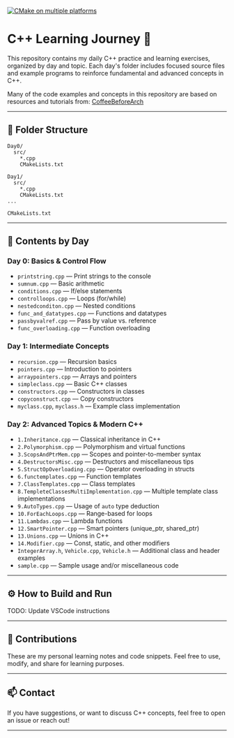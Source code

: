 [![CMake on multiple platforms](https://github.com/ajaymin28/master_cpp/actions/workflows/cmake-multi-platform.yml/badge.svg)](https://github.com/ajaymin28/master_cpp/actions/workflows/cmake-multi-platform.yml)


# C++ Learning Journey 🚀

This repository contains my daily C++ practice and learning exercises, organized by day and topic. Each day's folder includes focused source files and example programs to reinforce fundamental and advanced concepts in C++.

Many of the code examples and concepts in this repository are based on resources and tutorials from: [CoffeeBeforeArch](https://github.com/CoffeeBeforeArch)

---



## 📂 Folder Structure

```
Day0/
  src/
    *.cpp
    CMakeLists.txt

Day1/
  src/
    *.cpp
    CMakeLists.txt
...

CMakeLists.txt
```

---

## 📖 Contents by Day

### **Day 0: Basics & Control Flow**

* `printstring.cpp` — Print strings to the console
* `sumnum.cpp` — Basic arithmetic
* `conditions.cpp` — If/else statements
* `controlloops.cpp` — Loops (for/while)
* `nestedconditon.cpp` — Nested conditions
* `func_and_datatypes.cpp` — Functions and datatypes
* `passbyvalref.cpp` — Pass by value vs. reference
* `func_overloading.cpp` — Function overloading

### **Day 1: Intermediate Concepts**

* `recursion.cpp` — Recursion basics
* `pointers.cpp` — Introduction to pointers
* `arraypointers.cpp` — Arrays and pointers
* `simpleclass.cpp` — Basic C++ classes
* `constructors.cpp` — Constructors in classes
* `copyconstruct.cpp` — Copy constructors
* `myclass.cpp`, `myclass.h` — Example class implementation

### **Day 2: Advanced Topics & Modern C++**

* `1.Inheritance.cpp` — Classical inheritance in C++
* `2.Polymorphism.cpp` — Polymorphism and virtual functions
* `3.ScopsAndPtrMem.cpp` — Scopes and pointer-to-member syntax
* `4.DestructorsMisc.cpp` — Destructors and miscellaneous tips
* `5.StructOpOverloading.cpp` — Operator overloading in structs
* `6.functemplates.cpp` — Function templates
* `7.ClassTemplates.cpp` — Class templates
* `8.TempleteClassesMultiImplementation.cpp` — Multiple template class implementations
* `9.AutoTypes.cpp` — Usage of `auto` type deduction
* `10.ForEachLoops.cpp` — Range-based for loops
* `11.Lambdas.cpp` — Lambda functions
* `12.SmartPointer.cpp` — Smart pointers (unique\_ptr, shared\_ptr)
* `13.Unions.cpp` — Unions in C++
* `14.Modifier.cpp` — Const, static, and other modifiers
* `IntegerArray.h`, `Vehicle.cpp`, `Vehicle.h` — Additional class and header examples
* `sample.cpp` — Sample usage and/or miscellaneous code

---

## ⚙️ How to Build and Run

TODO: Update VSCode instructions

---

## 🙏 Contributions

These are my personal learning notes and code snippets.
Feel free to use, modify, and share for learning purposes.

---

## 📫 Contact

If you have suggestions, or want to discuss C++ concepts, feel free to open an issue or reach out!

---
